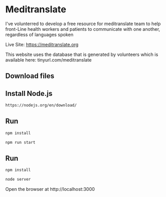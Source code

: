 # Meditranslate
I've volunterred to develop a free resource for meditranslate team to help front-Line health workers and patients to communicate with one another, regardless of languages spoken

Live Site: https://meditranslate.org

This website uses the database that is generated by volunteers which is available here: tinyurl.com/meditranslate


## Download files

## Install Node.js

```sh
https://nodejs.org/en/download/
```

## Run

```sh
npm install
```

```sh
npm run start
```

## Run

```sh
npm install
```

```sh
node server
```
Open the browser at http://localhost:3000

